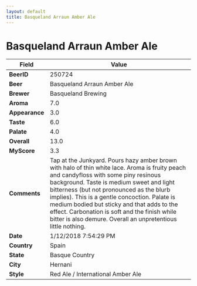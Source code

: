```yaml
---
layout: default
title: Basqueland Arraun Amber Ale 
---
```


# Basqueland Arraun Amber Ale 

| Field         | Value     |
|---------------|-----------|
| **BeerID** | 250724 |
| **Beer** | Basqueland Arraun Amber Ale  |
| **Brewer** | Basqueland Brewing |
| **Aroma** | 7.0 |
| **Appearance** | 3.0 |
| **Taste** | 6.0 |
| **Palate** | 4.0 |
| **Overall** | 13.0 |
| **MyScore** | 3.3 |
| **Comments** | Tap at the Junkyard. Pours hazy amber brown with halo of thin white lace. Aroma is fruity peach and candyfloss with some piny resinous background. Taste is medium sweet and light bitterness &#40;but not pronounced as the blurb implies&#41;. This is a gentle concoction. Palate is medium bodied but sticky and that adds to the effect. Carbonation is soft and the finish while bitter is also demure. Overall an unpretentious little nothing. |
| **Date** | 1/12/2018 7:54:29 PM |
| **Country** | Spain |
| **State** | Basque Country |
| **City** | Hernani |
| **Style** | Red Ale / International Amber Ale |
